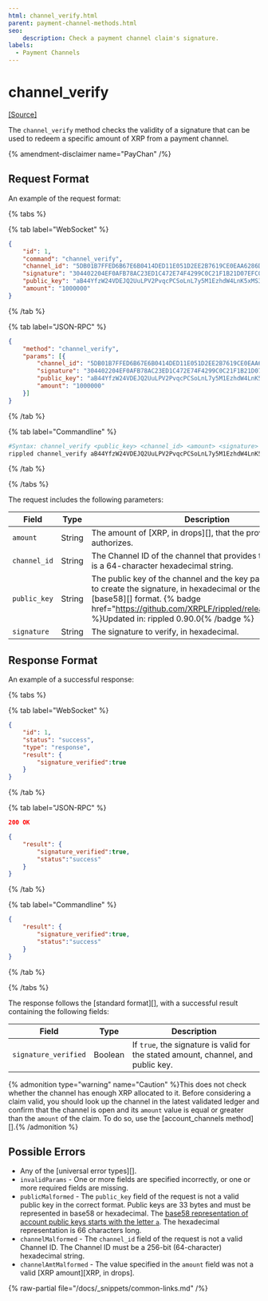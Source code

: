 ```yaml
---
html: channel_verify.html
parent: payment-channel-methods.html
seo:
    description: Check a payment channel claim's signature.
labels:
  - Payment Channels
---
```

# channel_verify
[[Source]](https://github.com/XRPLF/rippled/blob/d4a56f223a3b80f64ff70b4e90ab6792806929ca/src/ripple/rpc/handlers/PayChanClaim.cpp#L89 "Source")

The `channel_verify` method checks the validity of a signature that can be used to redeem a specific amount of XRP from a payment channel.

{% amendment-disclaimer name="PayChan" /%}

## Request Format
An example of the request format:

{% tabs %}

{% tab label="WebSocket" %}
```json
{
    "id": 1,
    "command": "channel_verify",
    "channel_id": "5DB01B7FFED6B67E6B0414DED11E051D2EE2B7619CE0EAA6286D67A3A4D5BDB3",
    "signature": "304402204EF0AFB78AC23ED1C472E74F4299C0C21F1B21D07EFC0A3838A420F76D783A400220154FB11B6F54320666E4C36CA7F686C16A3A0456800BBC43746F34AF50290064",
    "public_key": "aB44YfzW24VDEJQ2UuLPV2PvqcPCSoLnL7y5M1EzhdW4LnK5xMS3",
    "amount": "1000000"
}
```
{% /tab %}

{% tab label="JSON-RPC" %}
```json
{
    "method": "channel_verify",
    "params": [{
        "channel_id": "5DB01B7FFED6B67E6B0414DED11E051D2EE2B7619CE0EAA6286D67A3A4D5BDB3",
        "signature": "304402204EF0AFB78AC23ED1C472E74F4299C0C21F1B21D07EFC0A3838A420F76D783A400220154FB11B6F54320666E4C36CA7F686C16A3A0456800BBC43746F34AF50290064",
        "public_key": "aB44YfzW24VDEJQ2UuLPV2PvqcPCSoLnL7y5M1EzhdW4LnK5xMS3",
        "amount": "1000000"
    }]
}
```
{% /tab %}

{% tab label="Commandline" %}
```sh
#Syntax: channel_verify <public_key> <channel_id> <amount> <signature>
rippled channel_verify aB44YfzW24VDEJQ2UuLPV2PvqcPCSoLnL7y5M1EzhdW4LnK5xMS3 5DB01B7FFED6B67E6B0414DED11E051D2EE2B7619CE0EAA6286D67A3A4D5BDB3 1000000 304402204EF0AFB78AC23ED1C472E74F4299C0C21F1B21D07EFC0A3838A420F76D783A400220154FB11B6F54320666E4C36CA7F686C16A3A0456800BBC43746F34AF50290064
```
{% /tab %}

{% /tabs %}

The request includes the following parameters:

| Field | Type | Description |
|-------|------|-------------|
| `amount` | String | The amount of [XRP, in drops][], that the provided `signature` authorizes. |
| `channel_id` | String | The Channel ID of the channel that provides the amount. This is a 64-character hexadecimal string. |
| `public_key` | String | The public key of the channel and the key pair that was used to create the signature, in hexadecimal or the XRP Ledger's [base58][] format. {% badge href="https://github.com/XRPLF/rippled/releases/tag/0.90.0" %}Updated in: rippled 0.90.0{% /badge %} |
| `signature` | String | The signature to verify, in hexadecimal. |

## Response Format

An example of a successful response:

{% tabs %}

{% tab label="WebSocket" %}
```json
{
    "id": 1,
    "status": "success",
    "type": "response",
    "result": {
        "signature_verified":true
    }
}
```
{% /tab %}

{% tab label="JSON-RPC" %}
```json
200 OK

{
    "result": {
        "signature_verified":true,
        "status":"success"
    }
}
```
{% /tab %}

{% tab label="Commandline" %}
```json
{
    "result": {
        "signature_verified":true,
        "status":"success"
    }
}
```
{% /tab %}

{% /tabs %}

The response follows the [standard format][], with a successful result containing the following fields:

| Field | Type | Description |
|-------|------|-------------|
| `signature_verified` | Boolean | If `true`, the signature is valid for the stated amount, channel, and public key. |

{% admonition type="warning" name="Caution" %}This does not check whether the channel has enough XRP allocated to it. Before considering a claim valid, you should look up the channel in the latest validated ledger and confirm that the channel is open and its `amount` value is equal or greater than the `amount` of the claim. To do so, use the [account_channels method][].{% /admonition %}

## Possible Errors

* Any of the [universal error types][].
* `invalidParams` - One or more fields are specified incorrectly, or one or more required fields are missing.
* `publicMalformed` - The `public_key` field of the request is not a valid public key in the correct format. Public keys are 33 bytes and must be represented in base58 or hexadecimal. The [base58 representation of account public keys starts with the letter `a`](../../../protocol/data-types/base58-encodings.md). The hexadecimal representation is 66 characters long.
* `channelMalformed` - The `channel_id` field of the request is not a valid Channel ID. The Channel ID must be a 256-bit (64-character) hexadecimal string.
* `channelAmtMalformed` - The value specified in the `amount` field was not a valid [XRP amount][XRP, in drops].

{% raw-partial file="/docs/_snippets/common-links.md" /%}
